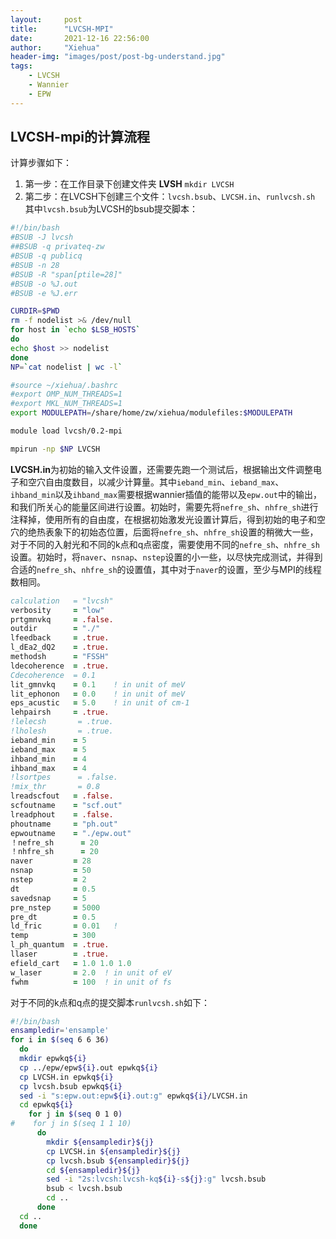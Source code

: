 ```yaml
---
layout:     post
title:      "LVCSH-MPI"
date:       2021-12-16 22:56:00
author:     "Xiehua"
header-img: "images/post/post-bg-understand.jpg"
tags:
    - LVCSH
    - Wannier
    - EPW
---
```


## LVCSH-mpi的计算流程



计算步骤如下：  

1. 第一步：在工作目录下创建文件夹 **LVSH**
   `mkdir LVCSH`
2. 第二步：在LVCSH下创建三个文件：`lvcsh.bsub`、`LVCSH.in`、`runlvcsh.sh`
  其中`lvcsh.bsub`为LVCSH的bsub提交脚本：  

```bash
#!/bin/bash
#BSUB -J lvcsh
##BSUB -q privateq-zw
#BSUB -q publicq
#BSUB -n 28
#BSUB -R "span[ptile=28]"
#BSUB -o %J.out
#BSUB -e %J.err

CURDIR=$PWD
rm -f nodelist >& /dev/null
for host in `echo $LSB_HOSTS`
do
echo $host >> nodelist
done
NP=`cat nodelist | wc -l`

#source ~/xiehua/.bashrc
#export OMP_NUM_THREADS=1
#export MKL_NUM_THREADS=1
export MODULEPATH=/share/home/zw/xiehua/modulefiles:$MODULEPATH

module load lvcsh/0.2-mpi

mpirun -np $NP LVCSH
```
  
  **LVCSH.in**为初始的输入文件设置，还需要先跑一个测试后，根据输出文件调整电子和空穴自由度数目，以减少计算量。其中`ieband_min`、`ieband_max`、`ihband_min`以及`ihband_max`需要根据wannier插值的能带以及`epw.out`中的输出，和我们所关心的能量区间进行设置。初始时，需要先将`nefre_sh`、`nhfre_sh`进行注释掉，使用所有的自由度，在根据初始激发光设置计算后，得到初始的电子和空穴的绝热表象下的初始态位置，后面将`nefre_sh`、`nhfre_sh`设置的稍微大一些，对于不同的入射光和不同的k点和q点密度，需要使用不同的`nefre_sh`、`nhfre_sh`设置。初始时，将`naver`、`nsnap`、`nstep`设置的小一些，以尽快完成测试，并得到合适的`nefre_sh`、`nhfre_sh`的设置值，其中对于`naver`的设置，至少与MPI的线程数相同。

```fortran
calculation   = "lvcsh"
verbosity     = "low"
prtgmnvkq     = .false.
outdir        = "./"
lfeedback     = .true.
l_dEa2_dQ2    = .true.
methodsh      = "FSSH"
ldecoherence  = .true.
Cdecoherence  = 0.1
lit_gmnvkq    = 0.1    ! in unit of meV
lit_ephonon   = 0.0    ! in unit of meV
eps_acustic   = 5.0    ! in unit of cm-1
lehpairsh     = .true.
!lelecsh       = .true.
!lholesh       = .true.
ieband_min    = 5
ieband_max    = 5
ihband_min    = 4
ihband_max    = 4
!lsortpes      = .false.
!mix_thr       = 0.8
lreadscfout   = .false.
scfoutname    = "scf.out"
lreadphout    = .false.
phoutname     = "ph.out"
epwoutname    = "./epw.out"
！nefre_sh      = 20
！nhfre_sh      = 20
naver         = 28
nsnap         = 50
nstep         = 2
dt            = 0.5
savedsnap     = 5
pre_nstep     = 5000
pre_dt        = 0.5
ld_fric       = 0.01   ! 
temp          = 300
l_ph_quantum  = .true.
llaser        = .true.
efield_cart   = 1.0 1.0 1.0
w_laser       = 2.0  ! in unit of eV
fwhm          = 100  ! in unit of fs  
```

对于不同的k点和q点的提交脚本`runlvcsh.sh`如下：
```bash
#!/bin/bash
ensampledir='ensample'
for i in $(seq 6 6 36)
  do
  mkdir epwkq${i}
  cp ../epw/epw${i}.out epwkq${i}
  cp LVCSH.in epwkq${i}
  cp lvcsh.bsub epwkq${i}
  sed -i "s:epw.out:epw${i}.out:g" epwkq${i}/LVCSH.in
  cd epwkq${i}
    for j in $(seq 0 1 0)
#    for j in $(seq 1 1 10)
      do
        mkdir ${ensampledir}${j}
        cp LVCSH.in ${ensampledir}${j}
        cp lvcsh.bsub ${ensampledir}${j}
        cd ${ensampledir}${j}
        sed -i "2s:lvcsh:lvcsh-kq${i}-s${j}:g" lvcsh.bsub
        bsub < lvcsh.bsub
        cd ..
      done
  cd ..
  done
```




